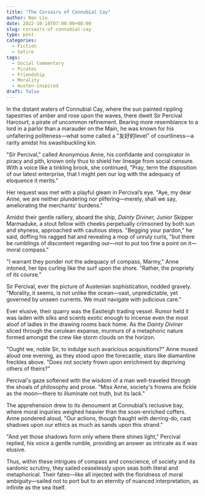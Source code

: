 ```yaml
---
title: "The Corsairs of Connubial Cay"
author: Nan Liu
date: 2022-10-18T07:00:00+08:00
slug: corsairs-of-connubial-cay
type: post
categories:
  - Fiction
  - Satire
tags:
  - Social Commentary
  - Pirates
  - Friendship
  - Morality
  - Austen-inspired
draft: false
---
```


In the distant waters of Connubial Cay, where the sun painted rippling tapestries of amber and rose upon the waves, there dwelt Sir Percival Harcourt, a pirate of uncommon refinement. Bearing more resemblance to a lord in a parlor than a marauder on the Main, he was known for his unfaltering politeness—what some called a "友好的level" of courtliness—a rarity amidst his swashbuckling kin.

"Sir Percival," called Anonymous Anne, his confidante and conspirator in piracy and pith, known only thus to shield her lineage from social censure. With a voice like a tinkling brook, she continued, "Pray, term the disposition of our latest enterprise, that I might pen our log with the adequacy of eloquence it merits."

Her request was met with a playful gleam in Percival’s eye. "Aye, my dear Anne, we are neither plundering nor pilfering—merely, shall we say, ameliorating the merchants' burdens."

Amidst their gentle raillery, aboard the ship, *Dainty Diviner,* Junior Skipper Marmaduke, a stout fellow with cheeks perpetually crimsoned by both sun and shyness, approached with cautious steps. "Begging your pardon," he said, doffing his ragged hat and revealing a mop of unruly curls, "but there be rumblings of discontent regarding our—not to put too fine a point on it—moral compass."

"I warrant they ponder not the adequacy of compass, Marmy," Anne intoned, her lips curling like the surf upon the shore. "Rather, the propriety of its course."

Sir Percival, ever the picture of Austenian sophistication, nodded gravely. "Morality, it seems, is not unlike the ocean—vast, unpredictable, yet governed by unseen currents. We must navigate with judicious care."

Ever elusive, their quarry was the Eastleigh trading vessel. Rumor held it was laden with silks and scents exotic enough to incense even the most aloof of ladies in the drawing rooms back home. As the *Dainty Diviner* sliced through the cerulean expanse, murmurs of a metaphoric nature formed amongst the crew like storm clouds on the horizon.

"Ought we, noble Sir, to indulge such avaricious acquisitions?" Anne mused aloud one evening, as they stood upon the forecastle, stars like diamantine freckles above. "Does not society frown upon enrichment by depriving others of theirs?"

Percival's gaze softened with the wisdom of a man well-traveled through the shoals of philosophy and prose. "Miss Anne, society's frowns are fickle as the moon—there to illuminate not truth, but its lack."

The apprehension drew to its denoument at Connubial’s reclusive bay, where moral inquiries weighed heavier than the soon-enriched coffers. Anne pondered aloud, "Our actions, though fraught with derring-do, cast shadows upon our ethics as much as sands upon this strand."

"And yet those shadows form only where there shines light," Percival replied, his voice a gentle rumble, providing an answer as intricate as it was elusive.

Thus, within these intrigues of compass and conscience, of society and its sardonic scrutiny, they sailed ceaselessly upon seas both literal and metaphorical. Their fates—like all injected with the floridness of moral ambiguity—sailed not to port but to an eternity of nuanced interpretation, as infinite as the sea itself.